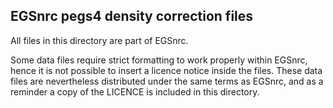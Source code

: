 ## EGSnrc pegs4 density correction files

All files in this directory are part of EGSnrc.

Some data files require strict formatting to work properly within EGSnrc, hence
it is not possible to insert a licence notice inside the files. These data files
are nevertheless distributed under the same terms as EGSnrc, and as a reminder a
copy of the LICENCE is included in this directory.